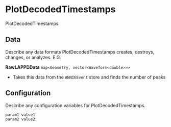 # PlotDecodedTimestamps

PlotDecodedTimestamps

## Data

Describe any data formats PlotDecodedTimestamps creates, destroys, changes, or analyzes. E.G.

**RawLAPPDData** `map<Geometry, vector<Waveform<double>>>`
* Takes this data from the `ANNIEEvent` store and finds the number of peaks


## Configuration

Describe any configuration variables for PlotDecodedTimestamps.

```
param1 value1
param2 value2
```
